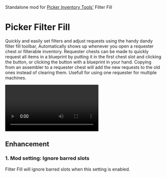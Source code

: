 Standalone mod for [Picker Inventory Tools'](https://mods.factorio.com/mod/PickerInventoryTools) Filter Fill

# Picker Filter Fill

Quickly and easily set filters and adjust requests using the handy dandy filter fill toolbar, Automatically shows up whenever you open a requester chest or filterable inventory. Requester chests can be made to quickly request all items in a blueprint by putting it in the first chest slot and clicking the button, or clicking the button with a blueprint in your hand. Copying from an assembler to a requester chest will add the new requests to the old ones instead of clearing them. Usefull for using one requester for multiple machines.

![Demo 1](https://github.com/loneguardian/factorio-PickerFilterFill/raw/ignore-bar/resources/demo1.mp4)

## Enhancement

### 1. Mod setting: Ignore barred slots
Filter Fill will ignore barred slots when this setting is enabled.